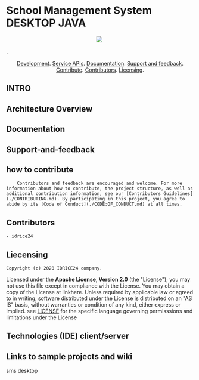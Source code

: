 # School Management System DESKTOP JAVA
<p align="center">
	<a href="https://github.com/ID24-CMR/sms237/issues/" title="Open Isssues">
		<img src="https://img.shields.io/github/issues/ID24-CMR/sms237"></a>
	<a href="https://github.com/ID24-CMR/sms237/pulls/" title="pull requests">
		<img scr="https://img.shields.io/github/issues-pr/ID24-CMR/sms237"></a>
</p>
.
 <p align="center">
 	<a href="#development">Development</a>.
 	<a href="#service-apis">Service APIs</a>.
 	<a href="#documentation">Documentation</a>.
 	<a href="#support-and-feedback">Support and feedback</a>.
 	<a href="#how to contribute">Contribute</a>.
 	<a href="#contributors">Contributors</a>.
 	<a href="#liecensing">Licensing</a>.
 </p>

 ## INTRO

 ## Architecture Overview

 ## Documentation

 ## Support-and-feedback

 ## how to contribute
 		Contributors and feedback are encouraged and welcome. For more information about how to contribute, the project structure, as well as additional contribution information, see our [Contributors Guidelines](./CONTRIBUTING.md). By participating in this project, you agree to abide by its [Code of Conduct](./CODE:OF_CONDUCT.md) at all times.

 ## Contributors
 	- idrice24

 ## Liecensing
 	Copyright (c) 2020 IDRICE24 company.
Licensed under the **Apache License, Version 2.0** (the "License"); you may not use this file except in compliance with the License.
You may obtain a copy of the License at linkhere.
Unless required by applicable law or agreed to in writing, software distributed under the License is distributed on an "AS IS" basis, without warranties or condition of any kind, either express or implied. see [LICENSE](./LICENSE) for the specific language governing permisssions and limitations under the License

 ## Technologies (IDE) client/server

 ## Links to sample projects and wiki 
 sms desktop
